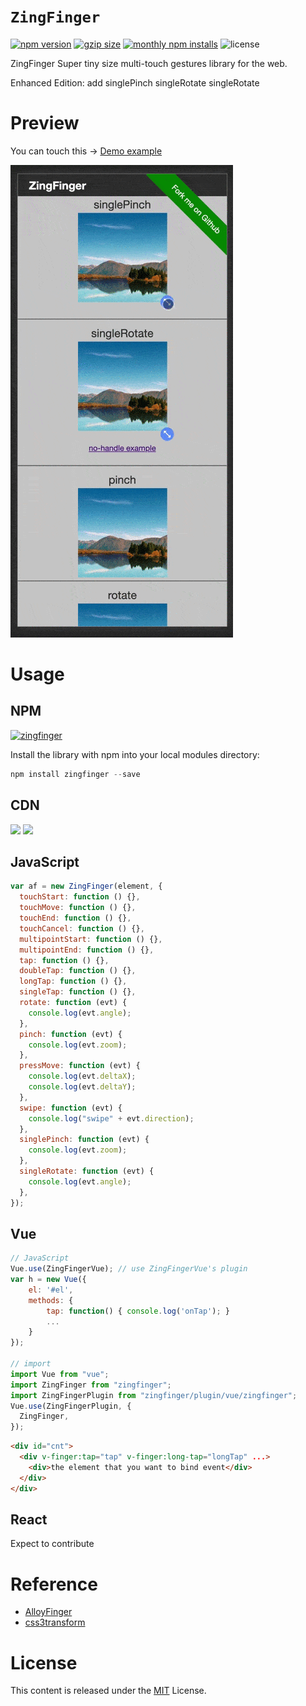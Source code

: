 # `ZingFinger`

[![npm version](https://img.shields.io/npm/v/zingfinger.svg)](https://www.npmjs.com/package/zingfinger)
[![gzip size](https://img.shields.io/bundlephobia/minzip/zingfinger.svg?label=gzip%20size)](https://www.npmjs.com/package/zingfinger)
[![monthly npm installs](https://img.shields.io/npm/dm/zingfinger.svg?label=npm%20downloads)](https://www.npmjs.com/package/zingfinger)
![license](https://img.shields.io/badge/license-MIT-blue.svg)

ZingFinger Super tiny size multi-touch gestures library for the web.

Enhanced Edition: add singlePinch singleRotate singleRotate

# Preview

You can touch this → [Demo example](https://ilgei.github.io/ZingFinger/example/)

![img](./example/asset/example.gif)

# Usage

## NPM

[![zingfinger](https://nodei.co/npm/zingfinger.png)](https://npmjs.org/package/zingfinger)

Install the library with npm into your local modules directory:

```js
npm install zingfinger --save
```

## CDN

[![](https://img.shields.io/badge/jsDelivr-CDN-red.svg)](https://www.jsdelivr.com/package/npm/zingfinger)
[![](https://img.shields.io/badge/UNPKG-CDN-red.svg)](https://unpkg.com/zingfinger/)

## JavaScript

```js
var af = new ZingFinger(element, {
  touchStart: function () {},
  touchMove: function () {},
  touchEnd: function () {},
  touchCancel: function () {},
  multipointStart: function () {},
  multipointEnd: function () {},
  tap: function () {},
  doubleTap: function () {},
  longTap: function () {},
  singleTap: function () {},
  rotate: function (evt) {
    console.log(evt.angle);
  },
  pinch: function (evt) {
    console.log(evt.zoom);
  },
  pressMove: function (evt) {
    console.log(evt.deltaX);
    console.log(evt.deltaY);
  },
  swipe: function (evt) {
    console.log("swipe" + evt.direction);
  },
  singlePinch: function (evt) {
    console.log(evt.zoom);
  },
  singleRotate: function (evt) {
    console.log(evt.angle);
  },
});
```

## Vue

```js
// JavaScript
Vue.use(ZingFingerVue); // use ZingFingerVue's plugin
var h = new Vue({
    el: '#el',
    methods: {
        tap: function() { console.log('onTap'); }
        ...
    }
});

// import
import Vue from "vue";
import ZingFinger from "zingfinger";
import ZingFingerPlugin from "zingfinger/plugin/vue/zingfinger";
Vue.use(ZingFingerPlugin, {
  ZingFinger,
});
```

```html
<div id="cnt">
  <div v-finger:tap="tap" v-finger:long-tap="longTap" ...>
    <div>the element that you want to bind event</div>
  </div>
</div>
```

## React

Expect to contribute

# Reference

- [AlloyFinger](http://alloyteam.github.io/AlloyFinger/)
- [css3transform](https://github.com/Tencent/omi/tree/master/packages/omi-transform)

# License

This content is released under the [MIT](http://opensource.org/licenses/MIT) License.
